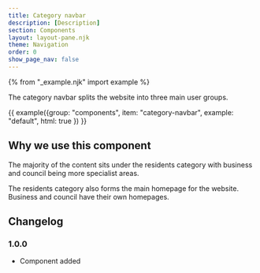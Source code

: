 ```yaml
---
title: Category navbar
description: [Description]
section: Components
layout: layout-pane.njk
theme: Navigation
order: 0
show_page_nav: false
---
```


{% from "_example.njk" import example %}

The category navbar splits the website into three main user groups. 

{{ example({group: "components", item: "category-navbar", example: "default", html: true }) }}

## Why we use this component 

The majority of the content sits under the residents category with business and council being more specialist areas.

The residents category also forms the main homepage for the website. Business and council have their own homepages.

## Changelog

### 1.0.0

- Component added